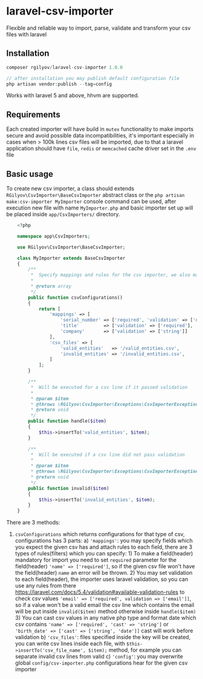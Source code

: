 # laravel-csv-importer
Flexible and reliable way to import, parse, validate and transform your csv files with laravel

## Installation ##

```php
composer rgilyov/laravel-csv-importer 1.0.0

// after installation you may publish default configuration file
php artisan vendor:publish --tag=config
```

Works with laravel 5 and above, hhvm are supported.

## Requirements ##

Each created importer will have build in `mutex` functionality to make imports secure and avoid possible data
incompatibilities, it's important especially in cases when > 100k lines csv files will be imported, due to that a
laravel application should have `file`, `redis` or `memcached` cache driver set in the `.env` file

## Basic usage ##

To create new csv importer, a class should extends `RGilyov\CsvImporter\BaseCsvImporter` abstract class
or the `php artisan make:csv-importer MyImporter` console command can be used, after execution new file with name
`MyImporter.php` and basic importer set up will be placed inside `app/CsvImporters/` directory.

```php
    <?php

    namespace app\CsvImporters;

    use RGilyov\CsvImporter\BaseCsvImporter;

    class MyImporter extends BaseCsvImporter
    {
        /**
         *  Specify mappings and rules for the csv importer, we also may create csv files when we can write csv entities
         *
         * @return array
         */
        public function csvConfigurations()
        {
            return [
                'mappings' => [
                    'serial_number' => ['required', 'validation' => ['numeric'], 'cast' => 'string'],
                    'title'         => ['validation' => ['required'], 'cast' => ['string']],
                    'company'       => ['validation' => ['string']]
                ],
                'csv_files' => [
                    'valid_entities'   => '/valid_entities.csv',
                    'invalid_entities' => '/invalid_entities.csv',
                ]
            ];
        }

        /**
         *  Will be executed for a csv line if it passed validation
         *
         * @param $item
         * @throws \RGilyov\CsvImporter\Exceptions\CsvImporterException
         * @return void
         */
        public function handle($item)
        {
            $this->insertTo('valid_entities', $item);
        }

        /**
         *  Will be executed if a csv line did not pass validation
         *
         * @param $item
         * @throws \RGilyov\CsvImporter\Exceptions\CsvImporterException
         * @return void
         */
        public function invalid($item)
        {
            $this->insertTo('invalid_entities', $item);
        }
    }
```

There are 3 methods:

1. `csvConfigurations` which returns configurations for that type of csv, configurations has 3 parts:
    a) `'mappings'`: you may specify fields which you expect the given csv has and attach rules to each field, there are
       3 types of rules(filters) which you can specify:
            1) To make a field(header) mandatory for import you need to set `required` parameter for the field(header)
               `'name' => ['required']`, so if the given csv file won't have the field(header) `name` an error will be
               thrown.
            2) You may set validation to each field(header), the importer uses laravel validation, so you can use any rules
               from there https://laravel.com/docs/5.4/validation#available-validation-rules to check csv values
               `'email' => ['required', validation => ['email']]`, so if a value won't be a valid email the csv line
               which contains the email will be put inside `invalid($item)` method otherwise inside `handle($item)`
            3) You can cast csv values in any native php type and format date which csv contains
               `'name' => ['required', 'cast' => 'string']` or `'birth_date' => ['cast' => ['string', 'date']]`
               cast will work before validation
    b) `'csv_files'`: files specified inside the key will be created, you can write csv lines inside each file,
       with `$this->insertTo('csv_file_name', $item);` method, for example you can separate invalid csv lines from valid
    c) `'config'`: you may overwrite global `config/csv-importer.php` configurations hear for the given csv importer
